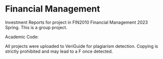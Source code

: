 # Financial Management

Investment Reports for project in FIN2010 Financial Management 2023 Spring.
This is a group project.

Academic Code:

All projects were uploaded to VeriGuide for plagiarism detection. Copying is strictly prohibited and may lead to a F once detected.
